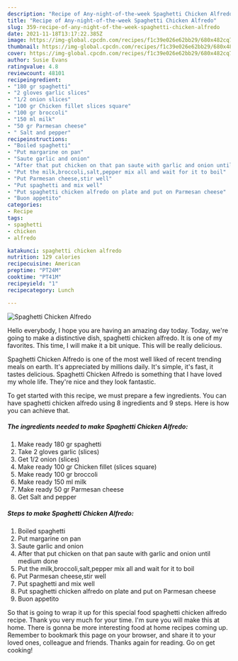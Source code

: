 ```yaml
---
description: "Recipe of Any-night-of-the-week Spaghetti Chicken Alfredo"
title: "Recipe of Any-night-of-the-week Spaghetti Chicken Alfredo"
slug: 359-recipe-of-any-night-of-the-week-spaghetti-chicken-alfredo
date: 2021-11-18T13:17:22.385Z
image: https://img-global.cpcdn.com/recipes/f1c39e026e62bb29/680x482cq70/spaghetti-chicken-alfredo-recipe-main-photo.jpg
thumbnail: https://img-global.cpcdn.com/recipes/f1c39e026e62bb29/680x482cq70/spaghetti-chicken-alfredo-recipe-main-photo.jpg
cover: https://img-global.cpcdn.com/recipes/f1c39e026e62bb29/680x482cq70/spaghetti-chicken-alfredo-recipe-main-photo.jpg
author: Susie Evans
ratingvalue: 4.8
reviewcount: 48101
recipeingredient:
- "180 gr spaghetti"
- "2 gloves garlic slices"
- "1/2 onion slices"
- "100 gr Chicken fillet slices square"
- "100 gr broccoli"
- "150 ml milk"
- "50 gr Parmesan cheese"
- " Salt and pepper"
recipeinstructions:
- "Boiled spaghetti"
- "Put margarine on pan"
- "Saute garlic and onion"
- "After that put chicken on that pan saute with garlic and onion until medium done"
- "Put the milk,broccoli,salt,pepper mix all and wait for it to boil"
- "Put Parmesan cheese,stir well"
- "Put spaghetti and mix well"
- "Put spaghetti chicken alfredo on plate and put on Parmesan cheese"
- "Buon appetito"
categories:
- Recipe
tags:
- spaghetti
- chicken
- alfredo

katakunci: spaghetti chicken alfredo 
nutrition: 129 calories
recipecuisine: American
preptime: "PT24M"
cooktime: "PT41M"
recipeyield: "1"
recipecategory: Lunch

---
```



![Spaghetti Chicken Alfredo](https://img-global.cpcdn.com/recipes/f1c39e026e62bb29/680x482cq70/spaghetti-chicken-alfredo-recipe-main-photo.jpg)

Hello everybody, I hope you are having an amazing day today. Today, we're going to make a distinctive dish, spaghetti chicken alfredo. It is one of my favorites. This time, I will make it a bit unique. This will be really delicious.



Spaghetti Chicken Alfredo is one of the most well liked of recent trending meals on earth. It's appreciated by millions daily. It's simple, it's fast, it tastes delicious. Spaghetti Chicken Alfredo is something that I have loved my whole life. They're nice and they look fantastic.


To get started with this recipe, we must prepare a few ingredients. You can have spaghetti chicken alfredo using 8 ingredients and 9 steps. Here is how you can achieve that.

<!--inarticleads1-->

##### The ingredients needed to make Spaghetti Chicken Alfredo:

1. Make ready 180 gr spaghetti
1. Take 2 gloves garlic (slices)
1. Get 1/2 onion (slices)
1. Make ready 100 gr Chicken fillet (slices square)
1. Make ready 100 gr broccoli
1. Make ready 150 ml milk
1. Make ready 50 gr Parmesan cheese
1. Get  Salt and pepper




<!--inarticleads2-->

##### Steps to make Spaghetti Chicken Alfredo:

1. Boiled spaghetti
1. Put margarine on pan
1. Saute garlic and onion
1. After that put chicken on that pan saute with garlic and onion until medium done
1. Put the milk,broccoli,salt,pepper mix all and wait for it to boil
1. Put Parmesan cheese,stir well
1. Put spaghetti and mix well
1. Put spaghetti chicken alfredo on plate and put on Parmesan cheese
1. Buon appetito




So that is going to wrap it up for this special food spaghetti chicken alfredo recipe. Thank you very much for your time. I'm sure you will make this at home. There is gonna be more interesting food at home recipes coming up. Remember to bookmark this page on your browser, and share it to your loved ones, colleague and friends. Thanks again for reading. Go on get cooking!

